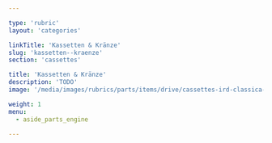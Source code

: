 ```yaml
---

type: 'rubric'
layout: 'categories'

linkTitle: 'Kassetten & Kränze'
slug: 'kassetten--kraenze'
section: 'cassettes'

title: 'Kassetten & Kränze'
description: 'TODO'
image: '/media/images/rubrics/parts/items/drive/cassettes-ird-classica-shimano-7sp-13-24t_1.jpeg'

weight: 1
menu:
  - aside_parts_engine  

---
```

